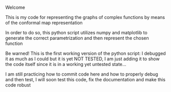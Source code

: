 Welcome

This is my code for representing the graphs of complex functions by means of
the conformal map representation

In order to do so, this python script utilizes numpy and matplotlib to
generate the correct parametrization and then represent the chosen function

Be warned! This is the first working version of the python script: I
debugged it as much as I could but it is yet NOT TESTED, I am just 
adding it to show the code itself since it is in a working yet untested
state...
 
I am still practicing how to commit code here and how to properly debug
and then test, I will soon test this code, fix the documentation and make
this code robust

